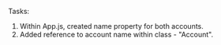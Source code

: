 Tasks:

1. Within App.js, created name property for both accounts.
2. Added reference to account name within class - "Account".
